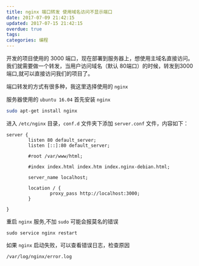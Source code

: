 ```yaml
---
title: nginx 端口转发 使用域名访问不显示端口
date: 2017-07-09 21:42:15
updated: 2017-07-15 21:42:15
overdue: true
tags:
categories: 编程
---
```


开发的项目使用的 3000 端口，现在部署到服务器上，想使用主域名直接访问。我们就需要做一个转发，当用户访问域名（默认 80端口）的时候，转发到3000端口,就可以直接访问我们的项目了。

端口转发的方式有很多种，我这里选择使用的 `nginx`

服务器使用的 `ubuntu 16.04` 首先安装 `nginx`

```bash
sudo apt-get install nginx
```

进入 `/etc/nginx` 目录，`conf.d` 文件夹下添加 `server.conf` 文件，内容如下：

```nginx
server {
        listen 80 default_server;
        listen [::]:80 default_server;

        #root /var/www/html;

        #index index.html index.htm index.nginx-debian.html;

        server_name localhost;

        location / {
                proxy_pass http://localhost:3000;
        }

}
```

重启 `nginx` 服务,不加 `sudo` 可能会报莫名的错误

```
sudo service nginx restart
```

如果 `nginx` 启动失败，可以查看错误日志，检查原因

```
/var/log/nginx/error.log
```

